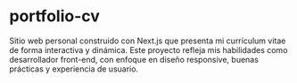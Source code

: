 # portfolio-cv
Sitio web personal construido con Next.js que presenta mi currículum vitae de forma interactiva y dinámica. Este proyecto refleja mis habilidades como desarrollador front-end, con enfoque en diseño responsive, buenas prácticas y experiencia de usuario.
